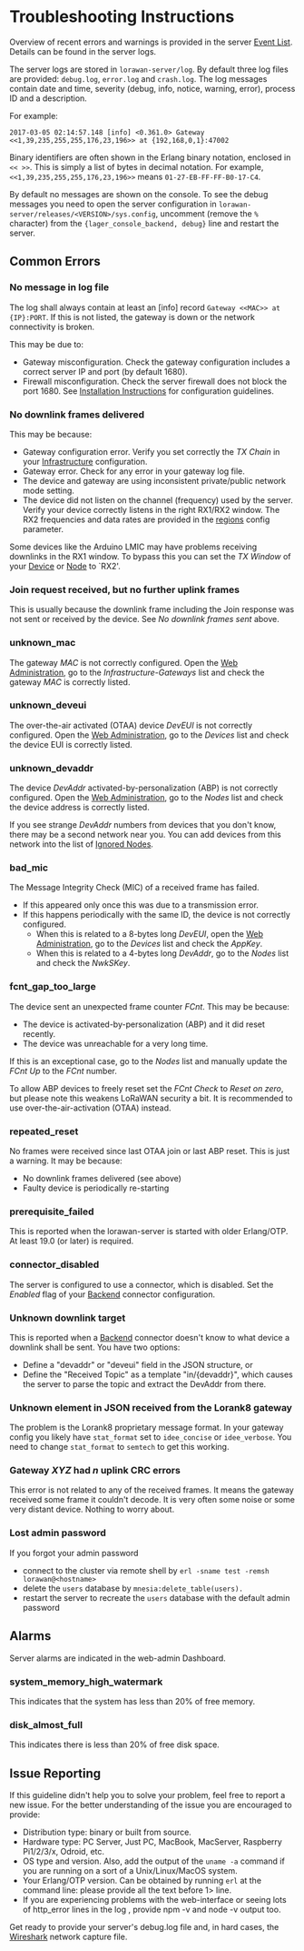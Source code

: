 # Troubleshooting Instructions

Overview of recent errors and warnings is provided in the server [Event List](Events.md).
Details can be found in the server logs.

The server logs are stored in `lorawan-server/log`. By default three log files are
provided: `debug.log`, `error.log` and `crash.log`. The log messages contain date
and time, severity (debug, info, notice, warning, error), process ID and a description.

For example:
```
2017-03-05 02:14:57.148 [info] <0.361.0> Gateway <<1,39,235,255,255,176,23,196>> at {192,168,0,1}:47002
```

Binary identifiers are often shown in the Erlang binary notation, enclosed in `<< >>`. This
is simply a list of bytes in decimal notation.
For example, `<<1,39,235,255,255,176,23,196>>` means `01-27-EB-FF-FF-B0-17-C4`.

By default no messages are shown on the console. To see the debug messages you need to
open the server configuration in `lorawan-server/releases/<VERSION>/sys.config`,
uncomment (remove the `%` character) from the `{lager_console_backend, debug}` line
and restart the server.

## Common Errors

### No message in log file

The log shall always contain at least an [info] record `Gateway <<MAC>> at {IP}:PORT`.
If this is not listed, the gateway is down or the network connectivity is broken.

This may be due to:
 * Gateway misconfiguration. Check the gateway configuration includes a correct
   server IP and port (by default 1680).
 * Firewall misconfiguration. Check the server firewall does not block the port 1680.
   See [Installation Instructions](Installation.md) for configuration guidelines.

### No downlink frames delivered

This may be because:
 * Gateway configuration error. Verify you set correctly the *TX Chain* in your
   [Infrastructure](Infrastructure.md) configuration.
 * Gateway error. Check for any error in your gateway log file.
 * The device and gateway are using inconsistent private/public network mode setting.
 * The device did not listen on the channel (frequency) used by the server. Verify
   your device correctly listens in the right RX1/RX2 window. The RX2 frequencies
   and data rates are provided in the
   [regions](https://github.com/gotthardp/lorawan-server/blob/master/src/lorawan_server.app.src#L28)
   config parameter.

Some devices like the Arduino LMIC may have problems receiving downlinks in the RX1
window. To bypass this you can set the *TX Window* of your [Device](Devices.md)
or [Node](Nodes.md) to `RX2'.

### Join request received, but no further uplink frames

This is usually because the downlink frame including the Join response was not sent or
received by the device. See *No downlink frames sent* above.

### unknown_mac

The gateway *MAC* is not correctly configured.
Open the [Web Administration](Administration.md), go to the *Infrastructure-Gateways*
list and check the gateway *MAC* is correctly listed.

### unknown_deveui

The over-the-air activated (OTAA) device *DevEUI* is not correctly configured.
Open the [Web Administration](Administration.md), go to the *Devices* list
and check the device EUI is correctly listed.

### unknown_devaddr

The device *DevAddr* activated-by-personalization (ABP) is not correctly configured.
Open the [Web Administration](Administration.md), go to the *Nodes* list
and check the device address is correctly listed.

If you see strange *DevAddr* numbers from devices that you don't know, there
may be a second network near you. You can add devices from this network into
the list of [Ignored Nodes](Infrastructure.md).

### bad_mic

The Message Integrity Check (MIC) of a received frame has failed.
 * If this appeared only once this was due to a transmission error.
 * If this happens periodically with the same ID, the device is not correctly
   configured.
   * When this is related to a 8-bytes long *DevEUI*, open the
     [Web Administration](Administration.md),
     go to the *Devices* list and check the *AppKey*.
   * When this is related to a 4-bytes long *DevAddr*, go to the *Nodes* list
     and check the *NwkSKey*.

### fcnt_gap_too_large

The device sent an unexpected frame counter *FCnt*. This may be because:
 * The device is activated-by-personalization (ABP) and it did reset recently.
 * The device was unreachable for a very long time.

If this is an exceptional case, go to the *Nodes* list and manually update the
*FCnt Up* to the *FCnt* number.

To allow ABP devices to freely reset set the *FCnt Check* to *Reset on zero*,
but please note this weakens LoRaWAN security a bit.
It is recommended to use over-the-air-activation (OTAA) instead.

### repeated_reset

No frames were received since last OTAA join or last ABP reset. This is just a
warning. It may be because:
 * No downlink frames delivered (see above)
 * Faulty device is periodically re-starting

### prerequisite_failed

This is reported when the lorawan-server is started with older Erlang/OTP. At
least 19.0 (or later) is required.

### connector_disabled

The server is configured to use a connector, which is disabled. Set the
*Enabled* flag of your [Backend](Backends.md) connector configuration.

### Unknown downlink target

This is reported when a [Backend](Backends.md) connector doesn't know to what
device a downlink shall be sent. You have two options:
 * Define a "devaddr" or "deveui" field in the JSON structure, or
 * Define the "Received Topic" as a template "in/{devaddr}", which causes the
   server to parse the topic and extract the DevAddr from there.

### Unknown element in JSON received from the Lorank8 gateway

The problem is the Lorank8 proprietary message format. In your gateway config
you likely have `stat_format` set to `idee_concise` or `idee_verbose`. You need
to change `stat_format` to `semtech` to get this working.

### Gateway *XYZ* had *n* uplink CRC errors

This error is not related to any of the received frames. It means the gateway
received some frame it couldn't decode. It is very often some noise or some
very distant device. Nothing to worry about.

### Lost admin password

If you forgot your admin password
 * connect to the cluster via remote shell by `erl -sname test -remsh lorawan@<hostname>`
 * delete the `users` database by `mnesia:delete_table(users).`
 * restart the server to recreate the `users` database with the default admin password


## Alarms

Server alarms are indicated in the web-admin Dashboard.

### system_memory_high_watermark

This indicates that the system has less than 20% of free memory.

### disk_almost_full

This indicates there is less than 20% of free disk space.


## Issue Reporting

If this guideline didn't help you to solve your problem, feel free to report a
new issue. For the better understanding of the issue you are encouraged to provide:
 -  Distribution type: binary or built from source.
 -  Hardware type: PC Server, Just PC, MacBook, MacServer, Raspberry Pi1/2/3/x, Odroid, etc.
 -  OS type and version. Also, add the output of the `uname -a` command if you
    are running on a sort of a Unix/Linux/MacOS system.
 -  Your Erlang/OTP version. Can be obtained by running `erl` at the command line:
    please provide all the text before 1> line.
 -  If you are experiencing problems with the web-interface or seeing lots of
    http_error lines in the log , provide npm -v and node -v output too.

Get ready to provide your server's debug.log file and, in hard cases,
the [Wireshark](https://www.wireshark.org) network capture file.
